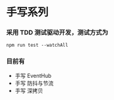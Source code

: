 # 手写系列

### 采用 TDD 测试驱动开发，测试方式为

```
npm run test --watchAll
```

### 目前有

- 手写 EventHub
- 手写 防抖与节流
- 手写 深拷贝
